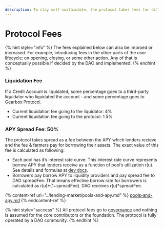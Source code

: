 ```yaml
---
description: To stay self-sustainable, the protocol takes fees for different operations.
---
```


# Protocol Fees

{% hint style="info" %}
The fees explained below can also be improed or increased. For example, introducing fees in the other parts of the user lifecycle: on opening, closing, or some other action. Any of that is conceptually possible if decided by the DAO and implemented.
{% endhint %}

### **Liquidation Fee**

If a Credit Account is liquidated, some percentage goes to a third-party liquidator who liquidated the account - and some percentage goes to Gearbox Protocol.

* Current liquidation fee going to the liquidator: 4%
* Current liquidation fee going to the protocol: 1.5%

### APY Spread Fee: 50%

The protocol takes spread as a fee between the APY which lenders recieve and the fee & farmers pay for borrowing their assets. The exact value of this fee is calculated as following:

* Each pool has it’s interest rate curve. This interest rate curve represents borrow APY that lenders receive as a function of pool’s utilization r(u). See details and formulas at [dev docs](https://dev.gearbox.finance/docs/documentation/pools/intro#rt---borrow-apy).
* Borrowers pay borrow APY to liquidity providers and pay spread fee to DAO spreadFee. That means effective borrow rate for borrowers is calculated as r(u)\*(1+spreadFee). DAO receives r(u)\*spreadFee.

{% content-ref url="../lending-market/pools-and-apy.md" %}
[pools-and-apy.md](../lending-market/pools-and-apy.md)
{% endcontent-ref %}

{% hint style="success" %}
All protocol fees go to [governance](../governance/setup/guards-multisigs.md#financial-treasury-multisig-or-5-7) and nothing is assumed for the core contributors or the foundation. The protocol is fully operated by a DAO community.
{% endhint %}
